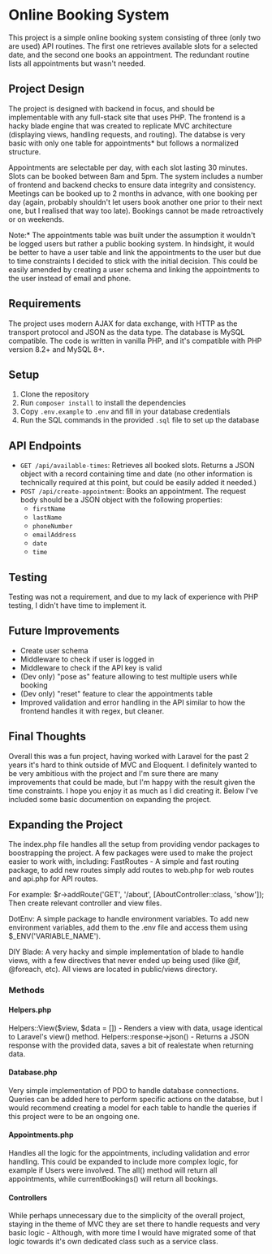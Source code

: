 # Online Booking System

This project is a simple online booking system consisting of three (only two are used) API routines. The first one retrieves available slots for a selected date, and the second one books an appointment. The redundant routine lists all appointments but wasn't needed.

## Project Design

The project is designed with backend in focus, and should be implementable with any full-stack site that uses PHP. The frontend is a hacky blade engine that was created to replicate MVC architecture (displaying views, handling requests, and routing). The databse is very basic with only one table for appointments* but follows a normalized structure.

Appointments are selectable per day, with each slot lasting 30 minutes. Slots can be booked between 8am and 5pm. The system includes a number of frontend and backend checks to ensure data integrity and consistency. Meetings can be booked up to 2 months in advance, with one booking per day (again, probably shouldn't let users book another one prior to their next one, but I realised that way too late). Bookings cannot be made retroactively or on weekends.

Note:* The appointments table was built under the assumption it wouldn't be logged users but rather a public booking system. In hindsight, it would be better to have a user table and link the appointments to the user but due to time constraints I decided to stick with the initial decision. This could be easily amended by creating a user schema and linking the appointments to the user instead of email and phone.

## Requirements

The project uses modern AJAX for data exchange, with HTTP as the transport protocol and JSON as the data type. The database is MySQL compatible. The code is written in vanilla PHP, and it's compatible with PHP version 8.2+ and MySQL 8+.

## Setup

1. Clone the repository
2. Run `composer install` to install the dependencies
3. Copy `.env.example` to `.env` and fill in your database credentials
4. Run the SQL commands in the provided `.sql` file to set up the database

## API Endpoints

- `GET /api/available-times`: Retrieves all booked slots. Returns a JSON object with a record containing time and date (no other information is technically required at this point, but could be easily added it needed.)
- `POST /api/create-appointment`: Books an appointment. The request body should be a JSON object with the following properties:
  - `firstName`
  - `lastName`
  - `phoneNumber`
  - `emailAddress`
  - `date`
  - `time`

## Testing

Testing was not a requirement, and due to my lack of experience with PHP testing, I didn't have time to implement it.

## Future Improvements

- Create user schema
- Middleware to check if user is logged in
- Middleware to check if the API key is valid
- (Dev only) "pose as" feature allowing to test multiple users while booking
- (Dev only) "reset" feature to clear the appointments table
- Improved validation and error handling in the API similar to how the frontend handles it with regex, but cleaner.

## Final Thoughts
Overall this was a fun project, having worked with Laravel for the past 2 years it's hard to think outside of MVC and Eloquent. I definitely wanted to be very ambitious with the project and I'm sure there are many improvements that could be made, but I'm happy with the result given the time constraints. I hope you enjoy it as much as I did creating it. Below I've included some basic documention on expanding the project.

## Expanding the Project

The index.php file handles all the setup from providing vendor packages to boostrapping the project. A few packages were used to make the project easier to work with, including:
FastRoutes - A simple and fast routing package, to add new routes simply add routes to web.php for web routes and api.php for API routes.

For example: $r->addRoute('GET', '/about', [AboutController::class, 'show']); 
Then create relevant controller and view files.

DotEnv: A simple package to handle environment variables. To add new environment variables, add them to the .env file and access them using $_ENV('VARIABLE_NAME').

DIY Blade: A very hacky and simple implementation of blade to handle views, with a few directives that never ended up being used (like @if, @foreach, etc). All views are located in public/views directory.

### Methods

#### Helpers.php

Helpers::View($view, $data = []) - Renders a view with data, usage identical to Laravel's view() method.
Helpers::response->json() - Returns a JSON response with the provided data, saves a bit of realestate when returning data.

#### Database.php

Very simple implementation of PDO to handle database connections. Queries can be added here to perform specific actions on the databse, but I would recommend creating a model for each table to handle the queries if this project were to be an ongoing one.

#### Appointments.php

Handles all the logic for the appointments, including validation and error handling. This could be expanded to include more complex logic, for example if Users were involved. The all() method will return all appointments, while currentBookings() will return all bookings.

#### Controllers
While perhaps unnecessary due to the simplicity of the overall project, staying in the theme of MVC they are set there to  handle requests and very basic logic - Although, with more time I would have migrated some of that logic towards it's own dedicated class such as a service class.

